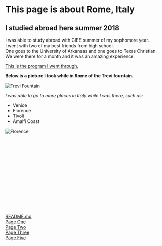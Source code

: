 # This page is about Rome, Italy
## I studied abroad here summer 2018

I was able to study abroad with CIEE summer of my sophomore year.  
I went with two of my best friends from high school.  
One goes to the University of Arkansas and one goes to Texas Christian.  
We were there for a month and it was an amazing experience.

[This is the program I went through.](https://www.ciee.org/)

**Below is a picture I took while in Rome of the Trevi fountain.**

![Trevi Fountain]()

_I was able to go to more places in Italy while I was there, such as:_

* Venice
* Florence
* Tivoli
* Amalfi Coast

![Florence](https://cdn.pixabay.com/photo/2015/11/27/20/28/florence-1066314_1280.jpg)

<pre><code>
	<html>
	<html>
	<head>
	<meta charset="UTF-8">
	<title>Fizz Buzz</title>    
	
	<script>
	
	function fizzbuzz() {
	var display = document.getElementById('display');
	var displayHTML = "";
	for (i = 0; i < 100; i++) {    
			displayHTML+="< p > " + i + "< /p >";     
	   }   
	display.innerHTML = displayHTML;
	   }

	</script>

</head>

<body onload="fizzbuzz()">
<div id="display">

</div>
</body>
</code></pre>

[README.md](https://github.com/rhedgpath/FinalProject/blob/master/README.md)    
[Page One](https://github.com/rhedgpath/FinalProject/blob/master/Page1.md)   
[Page Two](https://github.com/rhedgpath/FinalProject/blob/master/Page2.md)   
[Page Three](https://github.com/rhedgpath/FinalProject/blob/master/Page3.md)     
[Page Five](https://github.com/rhedgpath/FinalProject/blob/master/Page5.md)   
